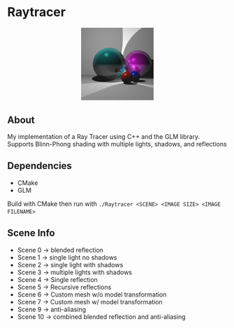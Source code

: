 # Raytracer

<p align="center" width="100%">
    <img width="33%" src="pic.png"> 
</p>

## About

My implementation of a Ray Tracer using C++ and the GLM library. Supports Blinn-Phong shading with multiple lights, shadows, and reflections

## Dependencies

* CMake
* GLM

Build with CMake then run with `./Raytracer <SCENE> <IMAGE SIZE> <IMAGE FILENAME>`

## Scene Info

* Scene 0 -> blended reflection
* Scene 1 -> single light no shadows
* Scene 2 -> single light with shadows
* Scene 3 -> multiple lights with shadows
* Scene 4 -> Single reflection
* Scene 5 -> Recursive reflections
* Scene 6 -> Custom mesh w/o model transformation
* Scene 7 -> Custom mesh w/ model transformation
* Scene 9 -> anti-aliasing
* Scene 10 -> combined blended reflection and anti-aliasing
